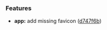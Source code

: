 ### Features

* **app:** add missing favicon ([d747f6b](https://github.com/kosmicteal/reactionroll/commit/d747f6bf16dd1539fdd23fe6553e8aa6c8488611))